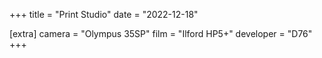 +++
title =  "Print Studio"
date =  "2022-12-18"

[extra]
camera =  "Olympus 35SP"
film =  "Ilford HP5+"
developer =  "D76"
+++
